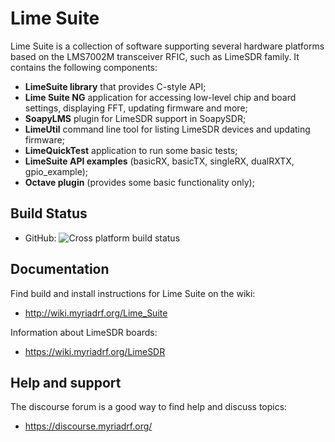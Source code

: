 # Lime Suite

Lime Suite is a collection of software supporting several hardware platforms 
based on the LMS7002M transceiver RFIC, such as LimeSDR family. It contains the
following components:
* **LimeSuite library** that provides C-style API;
* **Lime Suite NG** application for accessing low-level chip and board settings, displaying FFT, updating firmware and more;
* **SoapyLMS** plugin for LimeSDR support in SoapySDR;
* **LimeUtil** command line tool for listing LimeSDR devices and updating firmware;
* **LimeQuickTest** application to run some basic tests;
* **LimeSuite API examples** (basicRX, basicTX, singleRX, dualRXTX, gpio_example);
* **Octave plugin** (provides some basic functionality only);

## Build Status
- GitHub: ![Cross platform build status](https://github.com/myriadrf/LimeSuite/actions/workflows/cmake.yml/badge.svg)

## Documentation

Find build and install instructions for Lime Suite on the wiki:

* http://wiki.myriadrf.org/Lime_Suite

Information about LimeSDR boards:

* https://wiki.myriadrf.org/LimeSDR

## Help and support

The discourse forum is a good way to find help and discuss topics:

* https://discourse.myriadrf.org/
